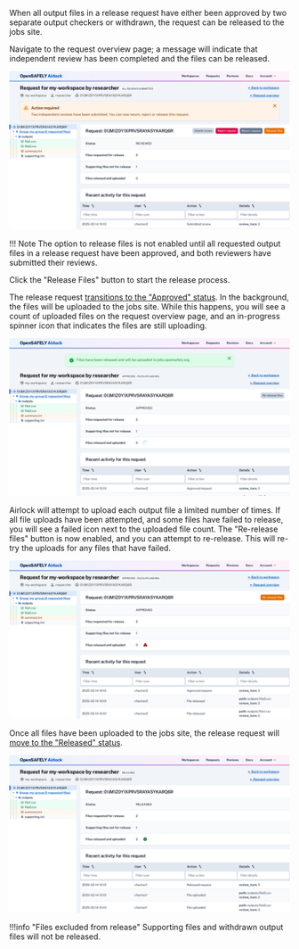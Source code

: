 When all output files in a release request have either been approved by two separate
output checkers or withdrawn, the request can be released to the jobs site.

Navigate to the request overview page; a message will indicate that
independent review has been completed and the files can be released.

![Ready to release request](../screenshots/ready_to_release.png)

!!! Note
    The option to release files is not enabled until all requested output files in a
    release request have been approved, and both reviewers have submitted their reviews.


Click the "Release Files" button to start the release process. 

The release request [transitions to the "Approved" status](../reference/request-states.md). In
the background, the files will be uploaded to the jobs site. While this happens, you will see
a count of uploaded files on the request overview page, and an in-progress spinner icon that
indicates the files are still uploading.

![Request approved, upload in progress](../screenshots/request_approved_upload_in_progress.png)

Airlock will attempt to upload each output file a limited number of times. If all file
uploads have been attempted, and some files have failed to release, you will see a failed
icon next to the uploaded file count. The "Re-release files" button is now enabled, and you can attempt to re-release. This will re-try the uploads for any files that have failed.

![Request approved, upload failed](../screenshots/request_approved_upload_failed.png)


Once all files have been uploaded to the jobs site, the release request will [move to the "Released" status](../reference/request-states.md).

![Request released and all files uploaded](../screenshots/request_released.png)


!!!info "Files excluded from release"
    Supporting files and withdrawn output files will not be released.
